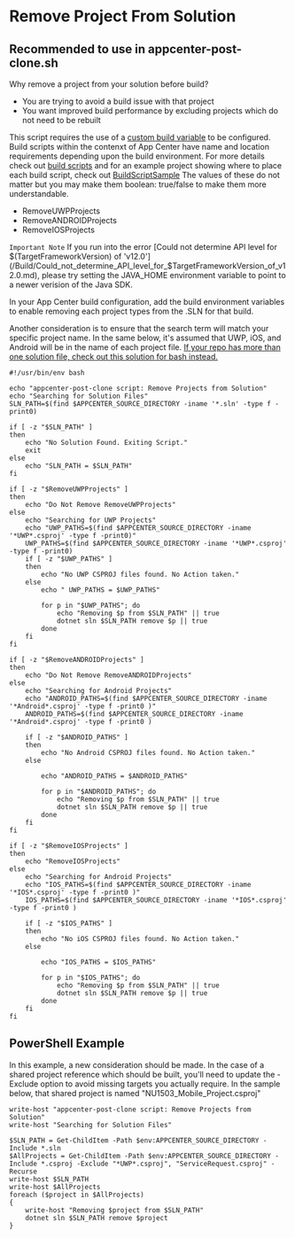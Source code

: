 # Remove Project From Solution
## Recommended to use in appcenter-post-clone.sh

Why remove a project from your solution before build?
* You are trying to avoid a build issue with that project
* You want improved build performance by excluding projects which do not need to be rebuilt

This script requires the use of a [custom build variable](https://docs.microsoft.com/en-us/appcenter/build/custom/variables/) to be configured. Build scripts within the contenxt of App Center have name and location requirements depending upon the build environment. For more details check out [build scripts](https://docs.microsoft.com/en-us/appcenter/build/custom/scripts/) and for an example project showing where to place each build script, check out [BuildScriptSample](https://github.com/tdevere/BuildScriptSample) The values of these do not matter but you may make them boolean: true/false to make them more understandable. 

* RemoveUWPProjects
* RemoveANDROIDProjects
* RemoveIOSProjects

``` Important Note ```
If you run into the error [Could not determine API level for $(TargetFrameworkVersion) of 'v12.0'](/Build/Could_not_determine_API_level_for_$TargetFrameworkVersion_of_v12.0.md), please try setting the JAVA_HOME environment variable to point to a newer verision of the Java SDK.

In your App Center build configuration, add the build environment variables to enable removing each project types from the .SLN for that build.

Another consideration is to ensure that the search term will match your specific project name. In the same below, it's assumed that UWP, iOS, and Android will be in the name of each project file. [If your repo has more than one solution file, check out this solution for bash instead.](https://github.com/tdevere/bash_script#remove-projects-from-mulitple-solution-files-)

    #!/usr/bin/env bash

    echo "appcenter-post-clone script: Remove Projects from Solution"
    echo "Searching for Solution Files"
    SLN_PATH=$(find $APPCENTER_SOURCE_DIRECTORY -iname '*.sln' -type f -print0)    

    if [ -z "$SLN_PATH" ]
    then 
        echo "No Solution Found. Exiting Script."
        exit 
    else
        echo "SLN_PATH = $SLN_PATH"
    fi

    if [ -z "$RemoveUWPProjects" ]
    then 
        echo "Do Not Remove RemoveUWPProjects"
    else
        echo "Searching for UWP Projects"
        echo "UWP_PATHS=$(find $APPCENTER_SOURCE_DIRECTORY -iname '*UWP*.csproj' -type f -print0)"
        UWP_PATHS=$(find $APPCENTER_SOURCE_DIRECTORY -iname '*UWP*.csproj' -type f -print0)
        if [ -z "$UWP_PATHS" ]
        then 
            echo "No UWP CSPROJ files found. No Action taken."
        else
            echo " UWP_PATHS = $UWP_PATHS"

            for p in "$UWP_PATHS"; do
                echo "Removing $p from $SLN_PATH" || true
                dotnet sln $SLN_PATH remove $p || true
            done
        fi
    fi

    if [ -z "$RemoveANDROIDProjects" ]
    then 
        echo "Do Not Remove RemoveANDROIDProjects"
    else
        echo "Searching for Android Projects"
        echo "ANDROID_PATHS=$(find $APPCENTER_SOURCE_DIRECTORY -iname '*Android*.csproj' -type f -print0 )"
        ANDROID_PATHS=$(find $APPCENTER_SOURCE_DIRECTORY -iname '*Android*.csproj' -type f -print0 )

        if [ -z "$ANDROID_PATHS" ]
        then
            echo "No Android CSPROJ files found. No Action taken."
        else

            echo "ANDROID_PATHS = $ANDROID_PATHS"

            for p in "$ANDROID_PATHS"; do
                echo "Removing $p from $SLN_PATH" || true
                dotnet sln $SLN_PATH remove $p || true
            done
        fi
    fi

    if [ -z "$RemoveIOSProjects" ]
    then 
        echo "RemoveIOSProjects"
    else
        echo "Searching for Android Projects"
        echo "IOS_PATHS=$(find $APPCENTER_SOURCE_DIRECTORY -iname '*IOS*.csproj' -type f -print0 )"
        IOS_PATHS=$(find $APPCENTER_SOURCE_DIRECTORY -iname '*IOS*.csproj' -type f -print0 )

        if [ -z "$IOS_PATHS" ]
        then
            echo "No iOS CSPROJ files found. No Action taken."
        else

            echo "IOS_PATHS = $IOS_PATHS"

            for p in "$IOS_PATHS"; do
                echo "Removing $p from $SLN_PATH" || true
                dotnet sln $SLN_PATH remove $p || true
            done   
        fi 
    fi



## PowerShell Example
In this example, a new consideration should be made. In the case of a shared project reference which should be built, you'll need to update the -Exclude option to avoid missing targets you actually require. In the sample below, that shared project is named "NU1503_Mobile_Project.csproj"

    write-host "appcenter-post-clone script: Remove Projects from Solution"
    write-host "Searching for Solution Files"

    $SLN_PATH = Get-ChildItem -Path $env:APPCENTER_SOURCE_DIRECTORY -Include *.sln 
    $AllProjects = Get-ChildItem -Path $env:APPCENTER_SOURCE_DIRECTORY -Include *.csproj -Exclude "*UWP*.csproj", "ServiceRequest.csproj" -Recurse
    write-host $SLN_PATH
    write-host $AllProjects
    foreach ($project in $AllProjects)
    {
        write-host "Removing $project from $SLN_PATH"
        dotnet sln $SLN_PATH remove $project
    }
